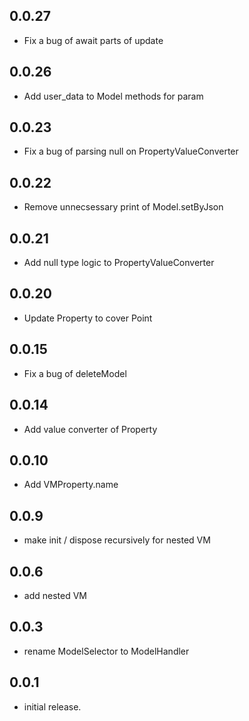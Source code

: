 ## 0.0.27
- Fix a bug of await parts of update

## 0.0.26
- Add user_data to Model methods for param

## 0.0.23
- Fix a bug of parsing null on PropertyValueConverter

## 0.0.22
- Remove unnecsessary print of Model.setByJson

## 0.0.21
- Add null type logic to PropertyValueConverter

## 0.0.20
- Update Property to cover Point

## 0.0.15
- Fix a bug of deleteModel

## 0.0.14
- Add value converter of Property

## 0.0.10
- Add VMProperty.name

## 0.0.9
- make init / dispose recursively for nested VM

## 0.0.6
- add nested VM

## 0.0.3
- rename ModelSelector to ModelHandler

## 0.0.1
- initial release.
